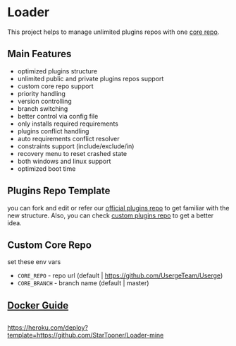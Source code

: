 # Loader

This project helps to manage unlimited plugins repos with one [core repo](https://github.com/UsergeTeam/Userge).

## Main Features

* optimized plugins structure
* unlimited public and private plugins repos support
* custom core repo support
* priority handling
* version controlling
* branch switching
* better control via config file
* only installs required requirements
* plugins conflict handling
* auto requirements conflict resolver
* constraints support (include/exclude/in)
* recovery menu to reset crashed state
* both windows and linux support
* optimized boot time

## Plugins Repo Template

you can fork and edit or refer our [official plugins repo](https://github.com/UsergeTeam/Userge-Plugins)
to get familiar with the new structure.
Also, you can check [custom plugins repo](https://github.com/UsergeTeam/Custom-Plugins) to get a better idea.

## Custom Core Repo

set these env vars

* `CORE_REPO` - repo url (default | https://github.com/UsergeTeam/Userge)
* `CORE_BRANCH` - branch name (default | master)

## [Docker Guide](https://github.com/UsergeTeam/Loader/blob/master/Docker.md)

##
https://heroku.com/deploy?template=https://github.com/StarTooner/Loader-mine
